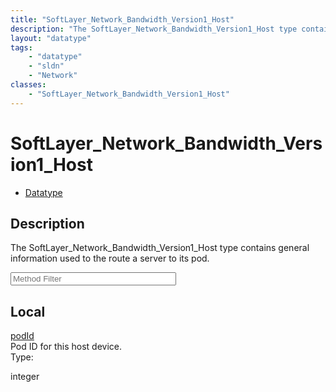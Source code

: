 ```yaml
---
title: "SoftLayer_Network_Bandwidth_Version1_Host"
description: "The SoftLayer_Network_Bandwidth_Version1_Host type contains general information used to the route a server to its pod."
layout: "datatype"
tags:
    - "datatype"
    - "sldn"
    - "Network"
classes:
    - "SoftLayer_Network_Bandwidth_Version1_Host"
---
```


# SoftLayer_Network_Bandwidth_Version1_Host
<div id='service-datatype'>
    <ul id='sldn-reference-tabs'>
        <li id='datatype'> <a href='/reference/datatypes/SoftLayer_Network_Bandwidth_Version1_Host' >Datatype</a></li>
    </ul>
</div>

## Description 
The SoftLayer_Network_Bandwidth_Version1_Host type contains general information used to the route a server to its pod. 
<!-- Service Filer BEGIN -->
<div class="view-filters">
        <div class="clearfix">
            <div class="search-input-box">
                <input placeholder="Method Filter" onkeyup="titleSearch(inputId='prop-input', divId='properties', elementClass='prop-row')" 
                    type="text" id="prop-input" value="" size="30" maxlength="128" class="form-text">
            </div>
        </div>
</div>
<!-- Service Filer END -->

<div id="properties" class="content">
    <div id="localProperties" class="prop-content" >
        <h2>Local</h2>
                <div class='prop-row views-row'>
            <span class='views-field-title'><a href="#podId" name=podId>podId</a></span>
            <div class='views-field-body'>Pod ID for this host device. </div>
            <span class="type-label">Type:</span> <div class='type-content'><p>integer</p></div>
        </div>
            </div>
    </div>


